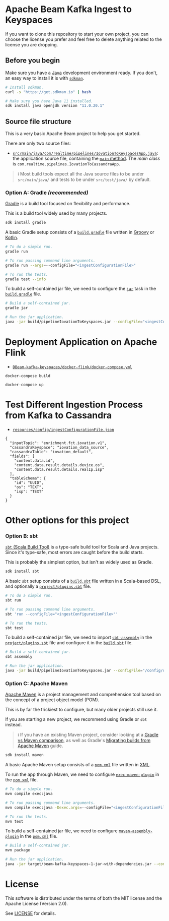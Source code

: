 # Apache Beam Kafka Ingest to Keyspaces

If you want to clone this repository to start your own project,
you can choose the license you prefer and feel free to delete anything related to the license you are dropping.

## Before you begin

Make sure you have a [Java](https://en.wikipedia.org/wiki/Java_%28programming_language%29) development environment ready.
If you don't, an easy way to install it is with [`sdkman`](https://sdkman.io).

```sh
# Install sdkman.
curl -s "https://get.sdkman.io" | bash

# Make sure you have Java 11 installed.
sdk install java openjdk version "11.0.20.1"
```

## Source file structure

This is a very basic Apache Beam project to help you get started.

There are only two source files:

* [`src/main/java/com/realtime/pipelines/IovationToKeyspacesApp.java`](src/main/java/com/realtime/pipelines/IovationToCassandraApp.java): the application source file, containing the [`main` method](src/main/java/com/example/App.java). The _main class_ is `com.realtime.pipelines.IovationToCassandraApp`.

> ℹ️ Most build tools expect all the Java source files to be under `src/main/java/` and tests to be under `src/test/java/` by default.

### Option A: Gradle _(recommended)_

[Gradle](https://gradle.org) is a build tool focused on flexibility and performance.

This is a build tool widely used by many projects.

```sh
sdk install gradle
```

A basic Gradle setup consists of a [`build.gradle`](build.gradle) file written in [Groovy](https://groovy-lang.org) or [Kotlin](https://kotlinlang.org).

```sh
# To do a simple run.
gradle run

# To run passing command line arguments.
gradle run --args=--configFile="<ingestConfigurationFile>"

# To run the tests.
gradle test --info
```

To build a self-contained jar file, we need to configure the [`jar`](https://docs.gradle.org/current/dsl/org.gradle.api.tasks.bundling.Jar.html) task in the [`build.gradle`](build.gradle) file.

```sh
# Build a self-contained jar.
gradle jar

# Run the jar application.
java -jar build/pipelineIovationToKeyspaces.jar --configFile="<ingestConfigurationFile>"
```

# Deployment Application on Apache Flink
* [`DBeam-kafka-keyspaces/docker-flink/docker-compose.yml`](Beam-kafka-keyspaces/docker-flink/docker-compose.yml)
```
docker-compose build
```
```
docker-compose up
```



# Test Different Ingestion Process from Kafka to Cassandra
* [`resources/config/ingestConfigurationFile.json`](resources/config)
```
{
  "inputTopic": "enrichment.fct.iovation.v1",
  "cassandraKeyspace": "iovation_data_source",
  "cassandraTable": "iovation_default",
  "fields": [
    "content.data.id",
    "content.data.result.details.device.os",
    "content.data.result.details.realIp.isp"
  ],
  "tableSchema": {
    "id": "UUID",
    "os": "TEXT",
    "isp": "TEXT"
  }
}
```
# Other options for this project

### Option B: sbt

[`sbt` (Scala Build Tool)](https://www.scala-sbt.org/index.html) is a type-safe build tool for Scala and Java projects.
Since it's type-safe, most errors are caught before the build starts.

This is probably the simplest option, but isn't as widely used as Gradle.

```sh
sdk install sbt
```

A basic `sbt` setup consists of a [`build.sbt`](build.sbt) file written in a Scala-based DSL, and optionally a [`project/plugins.sbt`](project/plugins.sbt) file.

```sh
# To do a simple run.
sbt run

# To run passing command line arguments.
sbt 'run --configFile="<ingestConfigurationFile>"'

# To run the tests.
sbt test
```

To build a self-contained jar file, we need to import [`sbt-assembly`](https://github.com/sbt/sbt-assembly) in the [`project/plugins.sbt`](project/plugins.sbt) file and configure it in the [`build.sbt`](build.sbt) file.

```sh
# Build a self-contained jar.
sbt assembly

# Run the jar application.
java -jar build/pipelineIovationToKeyspaces.jar --configFile="/config/data_ingest_table2_demo.json"
```

### Option C: Apache Maven

[Apache Maven](http://maven.apache.org) is a project management and comprehension tool based on the concept of a project object model (POM).

This is by far the trickiest to configure, but many older projects still use it.

If you are starting a new project, we recommend using Gradle or `sbt` instead.

> ℹ️ If you have an existing Maven project, consider looking at a [Gradle vs Maven comparison](https://gradle.org/maven-vs-gradle), as well as Gradle's [Migrating builds from Apache Maven](https://docs.gradle.org/current/userguide/migrating_from_maven.html) guide.

```sh
sdk install maven
```

A basic Apache Maven setup consists of a [`pom.xml`](pom.xml) file written in [XML](https://www.w3schools.com/xml).

To run the app through Maven, we need to configure [`exec-maven-plugin`](http://www.mojohaus.org/exec-maven-plugin) in the [`pom.xml`](pom.xml) file.

```sh
# To do a simple run.
mvn compile exec:java

# To run passing command line arguments.
mvn compile exec:java -Dexec.args=--configFile="<ingestConfigurationFile>"

# To run the tests.
mvn test
```

To build a self-contained jar file, we need to configure [`maven-assembly-plugin`](https://people.apache.org/~epunzalan/maven-assembly-plugin/index.html) in the [`pom.xml`](pom.xml) file.

```sh
# Build a self-contained jar.
mvn package

# Run the jar application.
java -jar target/beam-kafka-keyspaces-1-jar-with-dependencies.jar --configFile="<ingestConfigurationFile>"
```

# License

This software is distributed under the terms of both the MIT license and the
Apache License (Version 2.0).

See [LICENSE](LICENSE) for details.
